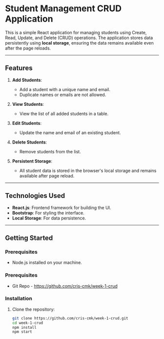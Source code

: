 
# Student Management CRUD Application

This is a simple React application for managing students using Create, Read, Update, and Delete (CRUD) operations. The application stores data persistently using **local storage**, ensuring the data remains available even after the page reloads.

---

## Features

1. **Add Students**:
   - Add a student with a unique name and email.
   - Duplicate names or emails are not allowed.

2. **View Students**:
   - View the list of all added students in a table.

3. **Edit Students**:
   - Update the name and email of an existing student.

4. **Delete Students**:
   - Remove students from the list.

5. **Persistent Storage**:
   - All student data is stored in the browser's local storage and remains available after page reload.

---

## Technologies Used

- **React.js**: Frontend framework for building the UI.
- **Bootstrap**: For styling the interface.
- **Local Storage**: For data persistence.

---

## Getting Started

### Prerequisites
- Node.js installed on your machine.

### Prerequisites
- Git Repo - https://github.com/cris-cmk/week-1-crud
### Installation

1. Clone the repository:
   ```bash
   git clone https://github.com/cris-cmk/week-1-crud.git
   cd week-1-crud
   npm install
   npm start
